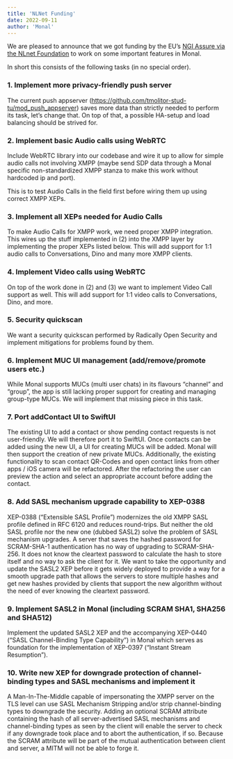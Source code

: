 ```yaml
---
title: 'NLNet Funding'
date: 2022-09-11
author: 'Monal'
---
```


We are pleased to announce that we got funding by the EU’s [NGI Assure via the NLnet Foundation](https://nlnet.nl/assure/) to work on some important features in Monal.

In short this consists of the following tasks (in no special order).

### 1\. Implement more privacy-friendly push server

The current push appserver (<https://github.com/tmolitor-stud-tu/mod_push_appserver>) saves more data than strictly needed to perform its task, let’s change that. On top of that, a possible HA-setup and load balancing should be strived for.

### 2\. Implement basic Audio calls using WebRTC

Include WebRTC library into our codebase and wire it up to allow for simple audio calls not involving XMPP (maybe send SDP data through a Monal specific non-standardized XMPP stanza to make this work without hardcoded ip and port).

This is to test Audio Calls in the field first before wiring them up using correct XMPP XEPs.

### 3\. Implement all XEPs needed for Audio Calls

To make Audio Calls for XMPP work, we need proper XMPP integration. This wires up the stuff implemented in (2) into the XMPP layer by implementing the proper XEPs listed below. This will add support for 1:1 audio calls to Conversations, Dino and many more XMPP clients.

### 4\. Implement Video calls using WebRTC

On top of the work done in (2) and (3) we want to implement Video Call support as well. This will add support for 1:1 video calls to Conversations, Dino, and more.

### 5\. Security quickscan

We want a security quickscan performed by Radically Open Security and implement mitigations for problems found by them.

### 6\. Implement MUC UI management (add/remove/promote users etc.)

While Monal supports MUCs (multi user chats) in its flavours “channel” and “group”, the app is still lacking proper support for creating and managing group-type MUCs. We will implement that missing piece in this task.

### 7\. Port addContact UI to SwiftUI

The existing UI to add a contact or show pending contact requests is not user-friendly. We will therefore port it to SwiftUI. Once contacts can be added using the new UI, a UI for creating MUCs will be added. Monal will then support the creation of new private MUCs. Additionally, the existing functionality to scan contact QR-Codes and open contact links from other apps / iOS camera will be refactored. After the refactoring the user can preview the action and select an appropriate account before adding the contact.

### 8\. Add SASL mechanism upgrade capability to XEP-0388

XEP-0388 (“Extensible SASL Profile”) modernizes the old XMPP SASL profile defined in RFC 6120 and reduces round-trips. But neither the old SASL profile nor the new one (dubbed SASL2) solve the problem of SASL mechanism upgrades. A server that saves the hashed password for SCRAM-SHA-1 authentication has no way of upgrading to SCRAM-SHA-256. It does not know the cleartext password to calculate the hash to store itself and no way to ask the client for it. We want to take the opportunity and update the SASL2 XEP before it gets widely deployed to provide a way for a smooth upgrade path that allows the servers to store multiple hashes and get new hashes provided by clients that support the new algorithm without the need of ever knowing the cleartext password.

### 9\. Implement SASL2 in Monal (including SCRAM SHA1, SHA256 and SHA512)

Implement the updated SASL2 XEP and the accompanying XEP-0440 (“SASL Channel-Binding Type Capability”) in Monal which serves as foundation for the implementation of XEP-0397 (“Instant Stream Resumption”).

### 10\. Write new XEP for downgrade protection of channel-binding types and SASL mechanisms and implement it

A Man-In-The-Middle capable of impersonating the XMPP server on the TLS level can use SASL Mechanism
Stripping and/or strip channel-binding types to downgrade the security. Adding an optional SCRAM attribute
containing the hash of all server-advertised SASL mechanisms and channel-binding types as seen by the client
will enable the server to check if any downgrade took place and to abort the authentication, if so. Because the
SCRAM attribute will be part of the mutual authentication between client and server, a MITM will not be able to
forge it.

